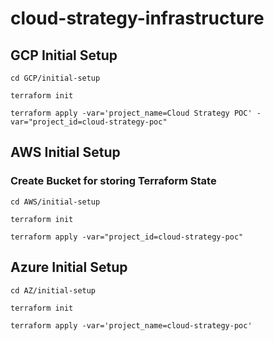 # cloud-strategy-infrastructure

## GCP Initial Setup

```
cd GCP/initial-setup

terraform init

terraform apply -var='project_name=Cloud Strategy POC' -var="project_id=cloud-strategy-poc"
```

## AWS Initial Setup

### Create Bucket for storing Terraform State

```
cd AWS/initial-setup

terraform init

terraform apply -var="project_id=cloud-strategy-poc"
```

## Azure Initial Setup

```
cd AZ/initial-setup

terraform init

terraform apply -var='project_name=cloud-strategy-poc'
```
